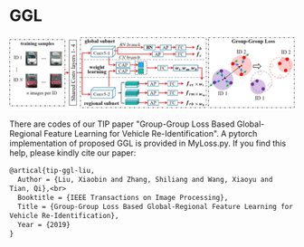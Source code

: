 # GGL

![](tip.jpg)

There are codes of our TIP paper "Group-Group Loss Based Global-Regional Feature Learning for Vehicle Re-Identification". A pytorch implementation of proposed GGL is provided in MyLoss.py. If you find this help, please kindly cite our paper:<br>
```
@artical{tip-ggl-liu,
  Author = {Liu, Xiaobin and Zhang, Shiliang and Wang, Xiaoyu and Tian, Qi},<br>
  Booktitle = {IEEE Transactions on Image Processing},
  Title = {Group-Group Loss Based Global-Regional Feature Learning for Vehicle Re-Identification},
  Year = {2019}
}
```
